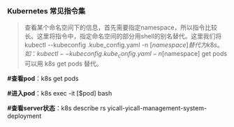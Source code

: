 ### Kubernetes 常见指令集



>  查看某个命名空间下的信息，首先需要指定namespace，所以指令比较长。这里将指令中，指定命名空间的部分用shell的别名替代。这里我们将 kubectl --kubeconfig .kube_config.yaml -n [$namespace] 替代为 k8s。如：kubectl --kubeconfig .kube_config.yaml -n [$namespace] get pods 可以用 k8s get pods 替代。

**#查看pod**：k8s get pods

**#进入pod**：k8s exec -it [$pod] bash

**#查看server状态**：k8s describe rs yicall-yicall-management-system-deployment

